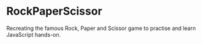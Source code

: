 # RockPaperScissor
Recreating the famous Rock, Paper and Scissor game to practise and learn JavaScript hands-on.

